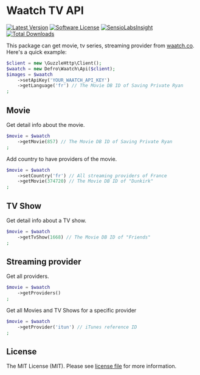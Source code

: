 # Waatch TV API

[![Latest Version](https://img.shields.io/github/release/defro/waatch-api.svg?style=flat-square)](https://github.com/defro/waatch-api/releases)
[![Software License](https://img.shields.io/badge/license-MIT-brightgreen.svg?style=flat-square)](LICENSE)
[![SensioLabsInsight](https://img.shields.io/sensiolabs/i/5d86f539-e1f9-4eb1-9c70-907a68aa8e9b.svg?style=flat-square)](https://insight.sensiolabs.com/projects/5d86f539-e1f9-4eb1-9c70-907a68aa8e9b)
[![Total Downloads](https://img.shields.io/packagist/dt/defro/waatch-api.svg?style=flat-square)](https://packagist.org/packages/defro/waatch-api)

This package can get movie, tv series, streaming provider from [waatch.co](https://waatch.co). Here's a quick example:

```php
$client = new \GuzzleHttp\Client();
$waatch = new Defro\Waatch\Api($client);
$images = $waatch
    ->setApiKey('YOUR_WAATCH_API_KEY')
    ->getLanguage('fr') // The Movie DB ID of Saving Private Ryan
;
```

## Movie

Get detail info about the movie.

```php
$movie = $waatch
    ->getMovie(857) // The Movie DB ID of Saving Private Ryan
;
```

Add country to have providers of the movie.

```php
$movie = $waatch
    ->setCountry('fr') // All streaming providers of France
    ->getMovie(374720) // The Movie DB ID of "Dunkirk"
;
```

## TV Show

Get detail info about a TV show.

```php
$movie = $waatch
    ->getTvShow(1668) // The Movie DB ID of "Friends"
;
```

## Streaming provider

Get all providers.

```php
$movie = $waatch
    ->getProviders()
;
```

Get all Movies and TV Shows for a specific provider

```php
$movie = $waatch
    ->getProvider('itun') // iTunes reference ID
;
```


## License

The MIT License (MIT). Please see [license file](LICENSE) for more information.
